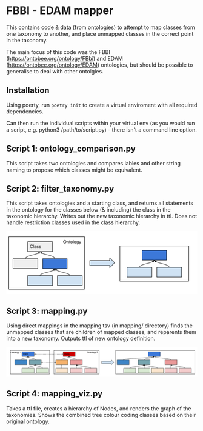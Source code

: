 # FBBI - EDAM mapper
This contains code & data (from ontologies) to attempt to map classes from one taxonomy to another, and place unmapped classes in the correct point in the taxonomy.

The main focus of this code was the FBBI (https://ontobee.org/ontology/FBbi) and EDAM (https://ontobee.org/ontology/EDAM) ontologies, but should be possible to generalise to deal with other ontolgies.

## Installation

Using poerty, run `poetry init` to create a virtual enviroment with all required dependencies.

Can then run the individual scripts within your virtual env (as you would run a script, e.g. python3 /path/to/script.py) - there isn't a command line option.

## Script 1: ontology_comparison.py

This script takes two ontologies and compares lables and other string naming to propose which classes might be equivalent.


## Script 2: filter_taxonomy.py

This script takes ontologies and a starting class, and returns all statements in the ontology for the classes below (& including) the class in the taxonomic hierarchy. Writes out the new taxonomic hierarchy in ttl. Does not handle restriction classes used in the class hierarchy.

![](onto-mapper_filter.png)

## Script 3: mapping.py

Using direct mappings in the mapping tsv (in mapping/ directory) finds the unmapped classes that are children of mapped classes, and reparents them into a new taxonomy. Outputs ttl of new ontology definition.

![](onto-mapper_mapping.png)

## Script 4: mapping_viz.py
Takes a ttl file, creates a hierarchy of Nodes, and renders the graph of the taxonomies. Shows the combined tree colour coding classes based on their original ontology.
